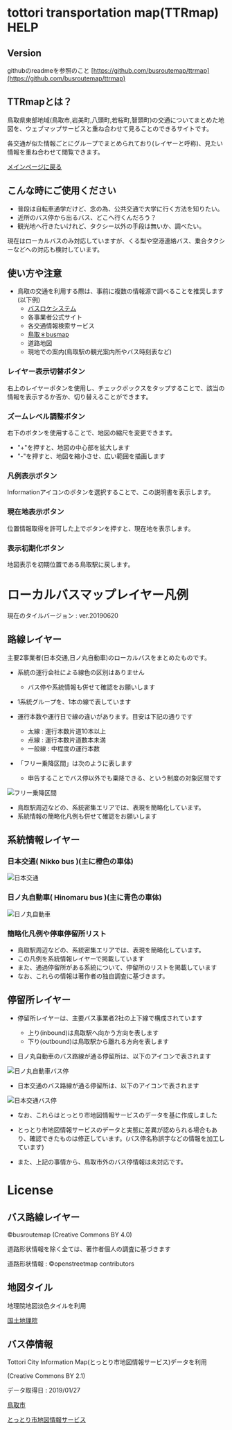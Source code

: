 
# tottori transportation map(TTRmap) HELP
## Version
githubのreadmeを参照のこと
[https://github.com/busroutemap/ttrmap](https://github.com/busroutemap/ttrmap)

## TTRmapとは？
鳥取県東部地域(鳥取市,岩美町,八頭町,若桜町,智頭町)の交通についてまとめた地図を、ウェブマップサービスと重ね合わせて見ることのできるサイトです。

各交通が似た情報ごとにグループでまとめられており(レイヤーと呼称)、見たい情報を重ね合わせて閲覧できます。

[メインページに戻る](https://busroutemap.github.io/ttrmap)

## こんな時にご使用ください
- 普段は自転車通学だけど、念の為、公共交通で大学に行く方法を知りたい。
- 近所のバス停から出るバス、どこへ行くんだろう？
- 観光地へ行きたいけれど、タクシー以外の手段は無いか、調べたい。

現在はローカルバスのみ対応していますが、くる梨や空港連絡バス、乗合タクシーなどへの対応も検討しています。

## 使い方や注意
- 鳥取の交通を利用する際は、事前に複数の情報源で調べることを推奨します(以下例)
    - [バスロケシステム](https://ikisaki.jp)
    - 各事業者公式サイト
    - 各交通情報検索サービス
    - [鳥取＊busmap](https://busroutemap.github.io/tottori)
    - 道路地図
    - 現地での案内(鳥取駅の観光案内所やバス時刻表など)

### レイヤー表示切替ボタン
右上のレイヤーボタンを使用し、チェックボックスをタップすることで、該当の情報を表示するか否か、切り替えることができます。

### ズームレベル調整ボタン
右下のボタンを使用することで、地図の縮尺を変更できます。
- "+"を押すと、地図の中心部を拡大します
- "-"を押すと、地図を縮小させ、広い範囲を描画します

### 凡例表示ボタン
Informationアイコンのボタンを選択することで、この説明書を表示します。

### 現在地表示ボタン
位置情報取得を許可した上でボタンを押すと、現在地を表示します。

### 表示初期化ボタン
地図表示を初期位置である鳥取駅に戻します。

# ローカルバスマップレイヤー凡例
現在のタイルバージョン : ver.20190620
## 路線レイヤー
主要2事業者(日本交通,日ノ丸自動車)のローカルバスをまとめたものです。

- 系統の運行会社による線色の区別はありません
    - バス停や系統情報も併せて確認をお願いします

- 1系統グループを、1本の線で表しています

- 運行本数や運行日で線の違いがあります。目安は下記の通りです
    - 太線 : 運行本数片道10本以上
    - 点線 : 運行本数片道数本未満
    - 一般線 : 中程度の運行本数

- 「フリー乗降区間」は次のように表します
    - 申告することでバス停以外でも乗降できる、という制度の対象区間です

![フリー乗降区間](pic/f.png)

- 鳥取駅周辺などの、系統密集エリアでは、表現を簡略化しています。
- 系統情報の簡略化凡例も併せて確認をお願いします

## 系統情報レイヤー
### 日本交通( Nikko bus )(主に橙色の車体)

![日本交通](../icons/nh.png)

### 日ノ丸自動車( Hinomaru bus )(主に青色の車体)

![日ノ丸自動車](../icons/hn.png)

### 簡略化凡例や停車停留所リスト
- 鳥取駅周辺などの、系統密集エリアでは、表現を簡略化しています。
- この凡例を系統情報レイヤーで掲載しています
- また、通過停留所がある系統について、停留所のリストを掲載しています
- なお、これらの情報は著作者の独自調査に基づきます。

## 停留所レイヤー
- 停留所レイヤーは、主要バス事業者2社の上下線で構成されています
    - 上り(inbound)は鳥取駅へ向かう方向を表します
    - 下り(outbound)は鳥取駅から離れる方向を表します

- 日ノ丸自動車のバス路線が通る停留所は、以下のアイコンで表されます

![日ノ丸自動車バス停](../icons/hn.png)

- 日本交通のバス路線が通る停留所は、以下のアイコンで表されます

![日本交通バス停](../icons/nh.png)

- なお、これらはとっとり市地図情報サービスのデータを基に作成しました

- とっとり市地図情報サービスのデータと実態に差異が認められる場合もあり、確認できたものは修正しています。(バス停名称誤字などの情報を加工しています)

- また、上記の事情から、鳥取市外のバス停情報は未対応です。

# License

## バス路線レイヤー
©busroutemap (Creative Commons BY 4.0)

道路形状情報を除く全ては、著作者個人の調査に基づきます

道路形状情報 : ©openstreetmap contributors

## 地図タイル
地理院地図淡色タイルを利用

[国土地理院](https://maps.gsi.go.jp/development/ichiran.html)

## バス停情報
Tottori City Information Map(とっとり市地図情報サービス)データを利用

(Creative Commons BY 2.1)

データ取得日 : 2019/01/27

[鳥取市](https://www.city.tottori.lg.jp)

[とっとり市地図情報サービス](https://gis.city.tottori.lg.jp/webgis/?p=1)
